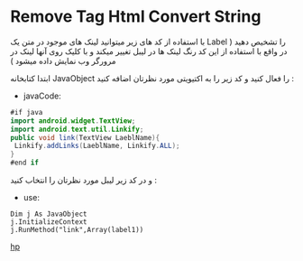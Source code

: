 # Remove Tag Html Convert String

با استفاده از کد های زیر میتوانید لینک های موجود در متن یک Label را تشخیص دهید ( در واقع با استفاده از این کد رنگ لینک ها در لیبل تغییر میکند و با کلیک روی آنها لینک در مرورگر وب نمایش داده میشود )

ابتدا کتابخانه JavaObject را فعال کنید و کد زیر را به اکتیویتی مورد نظرتان اضافه کنید :

* javaCode:

```java
#if java
import android.widget.TextView;
import android.text.util.Linkify;
public void link(TextView LaeblName){
 Linkify.addLinks(LaeblName, Linkify.ALL);
}
#end if
```

و در کد زیر لیبل مورد نظرتان را انتخاب کنید :

* use:

```b4a
Dim j As JavaObject
j.InitializeContext
j.RunMethod("link",Array(label1))
```

[hp](http://hemmatpoor.ir)
